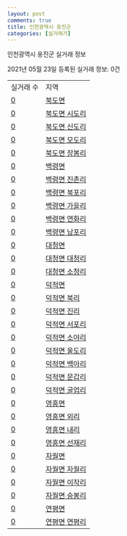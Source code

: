 ```yaml
---
layout: post
comments: true
title: 인천광역시 옹진군
categories: [실거래가]
---
```


인천광역시 옹진군 실거래 정보

2021년 05월 23일 등록된 실거래 정보: 0건


<table>
  <tr>
    <td>실거래 수</td>
    <td>지역</td>
  </tr>

  
  <tr>
    <td><a href="2872031000.html">0</a></td>
    <td><a href="2872031000.html">북도면</a></td>
  </tr>
    

  <tr>
    <td><a href="2872031021.html">0</a></td>
    <td><a href="2872031021.html">북도면 시도리</a></td>
  </tr>
    

  <tr>
    <td><a href="2872031022.html">0</a></td>
    <td><a href="2872031022.html">북도면 신도리</a></td>
  </tr>
    

  <tr>
    <td><a href="2872031023.html">0</a></td>
    <td><a href="2872031023.html">북도면 모도리</a></td>
  </tr>
    

  <tr>
    <td><a href="2872031024.html">0</a></td>
    <td><a href="2872031024.html">북도면 장봉리</a></td>
  </tr>
    

  <tr>
    <td><a href="2872033000.html">0</a></td>
    <td><a href="2872033000.html">백령면</a></td>
  </tr>
    

  <tr>
    <td><a href="2872033021.html">0</a></td>
    <td><a href="2872033021.html">백령면 진촌리</a></td>
  </tr>
    

  <tr>
    <td><a href="2872033022.html">0</a></td>
    <td><a href="2872033022.html">백령면 북포리</a></td>
  </tr>
    

  <tr>
    <td><a href="2872033023.html">0</a></td>
    <td><a href="2872033023.html">백령면 가을리</a></td>
  </tr>
    

  <tr>
    <td><a href="2872033024.html">0</a></td>
    <td><a href="2872033024.html">백령면 연화리</a></td>
  </tr>
    

  <tr>
    <td><a href="2872033025.html">0</a></td>
    <td><a href="2872033025.html">백령면 남포리</a></td>
  </tr>
    

  <tr>
    <td><a href="2872034000.html">0</a></td>
    <td><a href="2872034000.html">대청면</a></td>
  </tr>
    

  <tr>
    <td><a href="2872034021.html">0</a></td>
    <td><a href="2872034021.html">대청면 대청리</a></td>
  </tr>
    

  <tr>
    <td><a href="2872034022.html">0</a></td>
    <td><a href="2872034022.html">대청면 소청리</a></td>
  </tr>
    

  <tr>
    <td><a href="2872035000.html">0</a></td>
    <td><a href="2872035000.html">덕적면</a></td>
  </tr>
    

  <tr>
    <td><a href="2872035021.html">0</a></td>
    <td><a href="2872035021.html">덕적면 북리</a></td>
  </tr>
    

  <tr>
    <td><a href="2872035022.html">0</a></td>
    <td><a href="2872035022.html">덕적면 진리</a></td>
  </tr>
    

  <tr>
    <td><a href="2872035023.html">0</a></td>
    <td><a href="2872035023.html">덕적면 서포리</a></td>
  </tr>
    

  <tr>
    <td><a href="2872035024.html">0</a></td>
    <td><a href="2872035024.html">덕적면 소야리</a></td>
  </tr>
    

  <tr>
    <td><a href="2872035025.html">0</a></td>
    <td><a href="2872035025.html">덕적면 울도리</a></td>
  </tr>
    

  <tr>
    <td><a href="2872035026.html">0</a></td>
    <td><a href="2872035026.html">덕적면 백아리</a></td>
  </tr>
    

  <tr>
    <td><a href="2872035027.html">0</a></td>
    <td><a href="2872035027.html">덕적면 문갑리</a></td>
  </tr>
    

  <tr>
    <td><a href="2872035028.html">0</a></td>
    <td><a href="2872035028.html">덕적면 굴업리</a></td>
  </tr>
    

  <tr>
    <td><a href="2872036000.html">0</a></td>
    <td><a href="2872036000.html">영흥면</a></td>
  </tr>
    

  <tr>
    <td><a href="2872036021.html">0</a></td>
    <td><a href="2872036021.html">영흥면 외리</a></td>
  </tr>
    

  <tr>
    <td><a href="2872036022.html">0</a></td>
    <td><a href="2872036022.html">영흥면 내리</a></td>
  </tr>
    

  <tr>
    <td><a href="2872036023.html">0</a></td>
    <td><a href="2872036023.html">영흥면 선재리</a></td>
  </tr>
    

  <tr>
    <td><a href="2872037000.html">0</a></td>
    <td><a href="2872037000.html">자월면</a></td>
  </tr>
    

  <tr>
    <td><a href="2872037021.html">0</a></td>
    <td><a href="2872037021.html">자월면 자월리</a></td>
  </tr>
    

  <tr>
    <td><a href="2872037022.html">0</a></td>
    <td><a href="2872037022.html">자월면 이작리</a></td>
  </tr>
    

  <tr>
    <td><a href="2872037023.html">0</a></td>
    <td><a href="2872037023.html">자월면 승봉리</a></td>
  </tr>
    

  <tr>
    <td><a href="2872038000.html">0</a></td>
    <td><a href="2872038000.html">연평면</a></td>
  </tr>
    

  <tr>
    <td><a href="2872038021.html">0</a></td>
    <td><a href="2872038021.html">연평면 연평리</a></td>
  </tr>
    


</table>
    